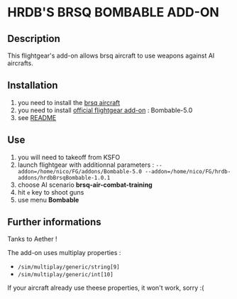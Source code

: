 HRDB'S BRSQ BOMBABLE ADD-ON
================================================================================


Description
-----------

This flightgear's add-on allows brsq aircraft to use weapons against AI aircrafts.


Installation
------------

1. you need to install the [brsq aircraft](https://github.com/hardba11/bourrasque)
1. you need to install [official flightgear add-on](https://wiki.flightgear.org/Addon) : Bombable-5.0
2. see [README](../README.md)


Use
------

1. you will need to takeoff from KSFO
2. launch flightgear with additionnal parameters : `--addon=/home/nico/FG/addons/Bombable-5.0 --addon=/home/nico/FG/hrdb-addons/hrdbBrsqBombable-1.0.1`
3. choose AI scenario **brsq-air-combat-training**
4. hit `e` key to shoot guns
5. use menu **Bombable**


Further informations
--------------------

Tanks to Aether !

The add-on uses multiplay properties :

- `/sim/multiplay/generic/string[9]`
- `/sim/multiplay/generic/int[10]`

If your aircraft already use theese properties, it won't work, sorry :(


